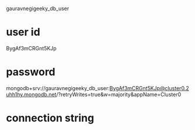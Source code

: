 gauravnegigeeky_db_user     
# user id 




BygAf3mCRGnt5KJp  
# password  





mongodb+srv://gauravnegigeeky_db_user:BygAf3mCRGnt5KJp@cluster0.2uhh1hy.mongodb.net/?retryWrites=true&w=majority&appName=Cluster0 
# connection string 


